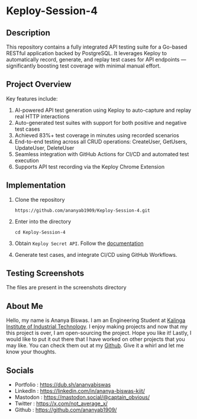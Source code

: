 # Keploy-Session-4

## Description
This repository contains a fully integrated API testing suite for a Go-based RESTful application backed by PostgreSQL. It leverages Keploy to automatically record,    generate, and replay test cases for API endpoints — significantly boosting test coverage with minimal manual effort.

## Project Overview
Key features include:

  1. AI-powered API test generation using Keploy to auto-capture and replay real HTTP interactions
  2. Auto-generated test suites with support for both positive and negative test cases
  3. Achieved 83%+ test coverage in minutes using recorded scenarios
  4. End-to-end testing across all CRUD operations: CreateUser, GetUsers, UpdateUser, DeleteUser
  5. Seamless integration with GitHub Actions for CI/CD and automated test execution
  6. Supports API test recording via the Keploy Chrome Extension

## Implementation

1. Clone the repository
     ```
     https://github.com/ananyab1909/Keploy-Session-4.git
     ```

2. Enter into the directory
     ```
     cd Keploy-Session-4
     ```

3. Obtain `Keploy Secret API`. Follow the [documentation](https://keploy.io/docs/running-keploy/api-testing-cicd/)

4. Generate test cases, and integrate CI/CD using GitHub Workflows.

## Testing Screenshots

The files are present in the screenshots directory

## About Me

Hello, my name is Ananya Biswas. I am an Engineering Student at [Kalinga Institute of Industrial Technology](https://kiit.ac.in/). I enjoy making projects and now that my this project is over, I am open-sourcing the project. Hope you like it! Lastly, I would like to put it out there that I have worked on other projects that you may like. You can check them out at my [Github](https://github.com/ananyab1909/). Give it a whirl and let me know your thoughts.

## Socials
  - Portfolio : https://dub.sh/ananyabiswas
  - LinkedIn : https://linkedin.com/in/ananya-biswas-kiit/
  - Mastodon : https://mastodon.social/@captain_obvious/
  - Twitter : https://x.com/not_average_x/
  - Github : https://github.com/ananyab1909/
